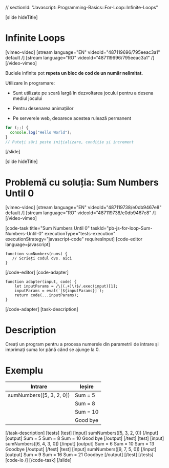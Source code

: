 // sectionId: "Javascript::Programming-Basics::For-Loop::Infinite-Loops"

[slide hideTitle]

# Infinite Loops

[vimeo-video]
[stream language="EN" videoId="487119696/795eeac3a1" default /]
[stream language="RO" videoId="487119696/795eeac3a1" /]
[/video-vimeo]

Buclele infinite pot **repeta un bloc de cod de un număr nelimitat.**

Utilizare în programare:

- Sunt utilizate pe scară largă în dezvoltarea jocului pentru a desena mediul jocului

- Pentru desenarea animațiilor

- Pe serverele web, deoarece acestea rulează permanent

```js
for (;;) {
  console.log("Hello World");
}
// Puteți sări peste inițializare, condiție și increment
```

[/slide]

[slide hideTitle]

# Problemă cu soluția: Sum Numbers Until 0

[vimeo-video]
[stream language="EN" videoId="487119738/e0db9467e8" default /]
[stream language="RO" videoId="487119738/e0db9467e8" /]
[/video-vimeo]

[code-task title="Sum Numbers Until 0" taskId="pb-js-for-loop-Sum-Numbers-Until-0" executionType="tests-execution" executionStrategy="javascript-code" requiresInput]
[code-editor language=javascript]

```
function sumNumbers(nums) {
   // Scrieți codul dvs. aici
}
```

[/code-editor]
[code-adapter]

```
function adapter(input, code) {
    let inputParams = /\((.+)\)$/.exec(input)[1];
    inputParams = eval(`[${inputParams}]`);
    return code(...inputParams);
}
```

[/code-adapter]
[task-description]

# Description

Creați un program pentru a procesa numerele din parametrii de intrare și imprimați suma lor până când se ajunge la 0.

# Exemplu

| **Intrare**              | **Ieșire** |
| ------------------------ | ---------- |
| sumNumbers([5, 3, 2, 0]) | Sum = 5    |
|                          | Sum = 8    |
|                          | Sum = 10   |
|                          | Good bye   |

[/task-description]
[tests]
[test]
[input]
sumNumbers([5, 3, 2, 0])
[/input]
[output]
Sum \= 5
Sum \= 8
Sum \= 10
Good bye
[/output]
[/test]
[test]
[input]
sumNumbers([6, 4, 3, 0])
[/input]
[output]
Sum \= 6
Sum \= 10
Sum \= 13
Goodbye
[/output]
[/test]
[test]
[input]
sumNumbers([9, 7, 5, 0])
[/input]
[output]
Sum \= 9
Sum \= 16
Sum \= 21
Goodbye
[/output]
[/test]
[/tests]
[code-io /]
[/code-task]
[/slide]
